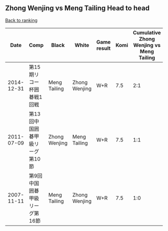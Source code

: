 ## Zhong Wenjing vs Meng Tailing Head to head

[Back to ranking](../../index.md)




| **Date** | **Comp** | **Black** | **White** | **Game result** | **Komi** | **Cumulative Zhong Wenjing vs Meng Tailing** | **Zhong Wenjing streak** | **Meng Tailing streak** | 
| --- | --- | --- | --- | --- | --- | --- | --- | --- |
| 2014-12-31 | 第15期リコー杯囲碁戦1回戦 | Meng Tailing | Zhong Wenjing | W+R | 7.5 | 2:1 | 1 | 0 | 
| 2011-07-09 | 第13回中国囲碁甲級リーグ第10節 | Zhong Wenjing | Meng Tailing | W+R | 7.5 | 1:1 | 0 | 1 | 
| 2007-11-11 | 第9回中国囲碁甲級リーグ第16節 | Meng Tailing | Zhong Wenjing | W+R | 7.5 | 1:0 | 1 | 0 |




